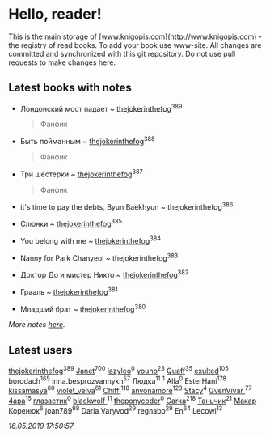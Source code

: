 # Hello, reader!
This is the main storage of [www.knigopis.com](http://www.knigopis.com) - the registry of read books.
To add your book use www-site. All changes are committed and synchronized with this git repository.
Do not use pull requests to make changes here.


## Latest books with notes
* Лондонский мост падает ~ [thejokerinthefog](users/317/317244423-vkontakte)<sup>389</sup>
    > Фанфик

* Быть пойманным ~ [thejokerinthefog](users/317/317244423-vkontakte)<sup>388</sup>
    > Фанфик

* Три шестерки ~ [thejokerinthefog](users/317/317244423-vkontakte)<sup>387</sup>
    > Фанфик

* it's time to pay the debts, Byun Baekhyun ~ [thejokerinthefog](users/317/317244423-vkontakte)<sup>386</sup>

* Слюнки ~ [thejokerinthefog](users/317/317244423-vkontakte)<sup>385</sup>

* You belong with me ~ [thejokerinthefog](users/317/317244423-vkontakte)<sup>384</sup>

* Nanny for Park Chanyeol ~ [thejokerinthefog](users/317/317244423-vkontakte)<sup>383</sup>

* Доктор До и мистер Никто ~ [thejokerinthefog](users/317/317244423-vkontakte)<sup>382</sup>

* Грааль ~ [thejokerinthefog](users/317/317244423-vkontakte)<sup>381</sup>

* Младший брат ~ [thejokerinthefog](users/317/317244423-vkontakte)<sup>380</sup>


_More notes [here](latest_books_with_notes.md)._


## Latest users
[thejokerinthefog](users/317/317244423-vkontakte)<sup>389</sup> 
[Janet](users/108/108113656204404967440-google)<sup>700</sup> 
[lazyleo](users/116/116845519572391639637-google)<sup>0</sup> 
[youno](users/302/302928912-vkontakte)<sup>23</sup> 
[Quaff](users/122/12267158-vkontakte)<sup>35</sup> 
[exulted](users/100/100599204551896265722-google)<sup>105</sup> 
[borodach](users/157/15706320-vkontakte)<sup>165</sup> 
[inna.besprozvannykh](users/733/73323849-yandex)<sup>57</sup> 
[Людка](users/111/111038749-vkontakte)<sup>11</sup> 
[](users/114/114792281744850455512-google)<sup>1</sup> 
[Alla](users/103/103352250712959229257-google)<sup>0</sup> 
[EsterHani](users/305/30558181-vkontakte)<sup>178</sup> 
[kissamasya](users/684/68439978-vkontakte)<sup>60</sup> 
[violet_velva](users/116/116961712580551399099-google)<sup>61</sup> 
[Chiffi](users/105/105831994080785626680-google)<sup>118</sup> 
[anvonamore](users/595/5957175-vkontakte)<sup>123</sup> 
[Stacy](users/309/30902475-vkontakte)<sup>4</sup> 
[GvenVivar ](users/158/158266434925901-facebook)<sup>77</sup> 
[4apa](users/117/117392596378069249667-google)<sup>15</sup> 
[глазастик](users/115/115257673890455357280-google)<sup>0</sup> 
[blackwolf ](users/236/236639644-vkontakte)<sup>11</sup> 
[theponycoder](users/195/195144442-vkontakte)<sup>0</sup> 
[Garka](users/115/115753719718250012620-google)<sup>218</sup> 
[Таньчик](users/209/2096581563762610-facebook)<sup>21</sup> 
[Макар Коренюк](users/126/126368737-vkontakte)<sup>6</sup> 
[joan789](users/240/2401650-vkontakte)<sup>98</sup> 
[Daria Varyvod](users/829/829893410524253-facebook)<sup>29</sup> 
[regnabo](users/870/870059322-yandex)<sup>29</sup> 
[En](users/333/333646551-vkontakte)<sup>64</sup> 
[Lecowi](users/521/521873425-vkontakte)<sup>13</sup> 


_16.05.2019 17:50:57_
